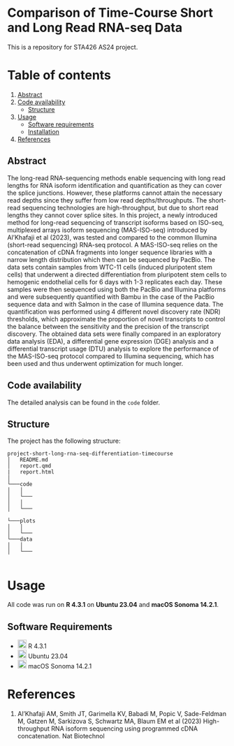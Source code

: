# Comparison of Time-Course Short and Long Read RNA-seq Data
This is a repository for STA426 AS24 project.
# Table of contents
1. [Abstract](#abstract)
2. [Code availability](#code)
    * [Structure](#structure)
6. [Usage](#usage)
    * [Software requirements](#Software)
    * [Installation](#installation)
7. [References](#references)


## Abstract <a name="abstract"></a>
The long-read RNA-sequencing methods enable sequencing with long read lengths for RNA isoform identification and quantification as they can cover the splice junctions. However, these platforms cannot attain the necessary read depths since they suffer from low read depths/throughputs. The short-read sequencing technologies are high-throughput, but due to short read lengths they cannot cover splice sites. In this project,  a newly introduced method for long-read sequencing of transcript isoforms based on ISO-seq, multiplexed arrays isoform sequencing (MAS-ISO-seq)  introduced by Al’Khafaji et al (2023), was tested and compared to the common Illumina (short-read sequencing) RNA-seq protocol. A  MAS-ISO-seq relies on the concatenation of cDNA fragments into longer sequence libraries with a narrow length distribution which then can be sequenced by PacBio. The data sets contain samples from WTC-11 cells (induced pluripotent stem cells) that underwent a directed differentiation from pluripotent stem cells to hemogenic endothelial cells for 6 days with 1-3 replicates each day. These samples were then sequenced using both the PacBio and Illumina platforms and were subsequently quantified with Bambu in the case of the PacBio sequence data and with Salmon in the case of Illumina sequence data. The quantification was performed using 4 different novel discovery rate (NDR) thresholds, which approximate the proportion of novel transcripts to control the balance between the sensitivity and the precision of the transcript discovery. The obtained data sets were finally compared in an exploratory data analysis (EDA), a differential gene expression (DGE) analysis and a differential transcript usage (DTU) analysis to explore the performance of the MAS-ISO-seq protocol compared to Illumina sequencing, which has been used and thus underwent optimization for much longer.
## Code availability <a name="code"></a>
The detailed analysis can be found in the `code` folder. 
## Structure <a name="structure"></a>
The project has the following structure:

```
project-short-long-rna-seq-differentiation-timecourse
│   README.md
│   report.qmd
|   report.html  
│
└───code
│   │
│   └───
│   │
│   └───

└───plots
│   │
│   └───
└───data
│   │
│   └───


```

 # Usage <a name="usage"></a>

All code was run on **R 4.3.1** on **Ubuntu 23.04** and **macOS Sonoma 14.2.1**. 

## Software Requirements <a name="Software"></a>

* <img src=https://github.com/simple-icons/simple-icons/blob/develop/icons/python.svg height=20> R 4.3.1
* <img src=https://github.com/simple-icons/simple-icons/blob/develop/icons/ubuntu.svg height = 20> Ubuntu 23.04
* <img src=https://github.com/simple-icons/simple-icons/blob/develop/icons/macos.svg height=20> macOS Sonoma 14.2.1

# References <a name="references"></a>

1. Al’Khafaji AM, Smith JT, Garimella KV, Babadi M, Popic V, Sade-Feldman M, Gatzen M, Sarkizova S, Schwartz MA, Blaum EM et al (2023) High-throughput RNA isoform sequencing using programmed cDNA concatenation. Nat Biotechnol
